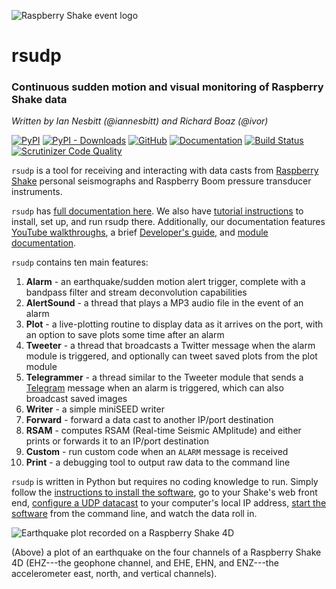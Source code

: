 ![Raspberry Shake event logo](https://raw.githubusercontent.com/raspishake/rsudp/master/docs/_static/logo.png)
# rsudp
### Continuous sudden motion and visual monitoring of Raspberry Shake data
*Written by Ian Nesbitt (@iannesbitt) and Richard Boaz (@ivor)*

[![PyPI](https://img.shields.io/pypi/v/rsudp)](https://pypi.org/project/rsudp/)
[![PyPI - Downloads](https://img.shields.io/pypi/dm/rsudp)](https://pypi.org/project/rsudp/)
[![GitHub](https://img.shields.io/github/license/raspishake/rsudp)](https://github.com/raspishake/rsudp/blob/master/LICENSE)
[![Documentation](https://img.shields.io/badge/docs-passed-brightgreen)](https://raspishake.github.io/rsudp/)
[![Build Status](https://scrutinizer-ci.com/g/raspishake/rsudp/badges/build.png?b=master)](https://scrutinizer-ci.com/g/raspishake/rsudp/build-status/master)
[![Scrutinizer Code Quality](https://scrutinizer-ci.com/g/raspishake/rsudp/badges/quality-score.png?b=master)](https://scrutinizer-ci.com/g/raspishake/rsudp/?branch=master)

`rsudp` is a tool for receiving and interacting with data casts from [Raspberry Shake](https://raspberryshake.org) personal seismographs and Raspberry Boom pressure transducer instruments.

`rsudp` has [full documentation here](https://raspishake.github.io/rsudp/). We also have [tutorial instructions](https://raspishake.github.io/rsudp/index.html#tutorial) to install, set up, and run rsudp there. Additionally, our documentation features [YouTube walkthroughs](https://raspishake.github.io/rsudp/youtube.html), a brief [Developer's guide](https://raspishake.github.io/rsudp/theory.html), and [module documentation](https://raspishake.github.io/rsudp/#code-documentation).

`rsudp` contains ten main features:
1. **Alarm** - an earthquake/sudden motion alert trigger, complete with a bandpass filter and stream deconvolution capabilities
2. **AlertSound** - a thread that plays a MP3 audio file in the event of an alarm
3. **Plot** - a live-plotting routine to display data as it arrives on the port, with an option to save plots some time after an alarm
4. **Tweeter** - a thread that broadcasts a Twitter message when the alarm module is triggered, and optionally can tweet saved plots from the plot module
5. **Telegrammer** - a thread similar to the Tweeter module that sends a [Telegram](https://telegram.org) message when an alarm is triggered, which can also broadcast saved images
6. **Writer** - a simple miniSEED writer
7. **Forward** - forward a data cast to another IP/port destination
8. **RSAM** - computes RSAM (Real-time Seismic AMplitude) and either prints or forwards it to an IP/port destination
9. **Custom** - run custom code when an `ALARM` message is received
10. **Print** - a debugging tool to output raw data to the command line

`rsudp` is written in Python but requires no coding knowledge to run. Simply follow the [instructions to install the software](https://raspishake.github.io/rsudp/installing.html), go to your Shake's web front end, [configure a UDP datacast](https://manual.raspberryshake.org/udp.html#configuring-a-data-stream-the-easy-way) to your computer's local IP address, [start the software](https://raspishake.github.io/rsudp/running.html) from the command line, and watch the data roll in.

![Earthquake plot recorded on a Raspberry Shake 4D](https://raw.githubusercontent.com/raspishake/rsudp/master/docs/_static/4d-event.png)

(Above) a plot of an earthquake on the four channels of a Raspberry Shake 4D (EHZ---the geophone channel, and EHE, EHN, and ENZ---the accelerometer east, north, and vertical channels).